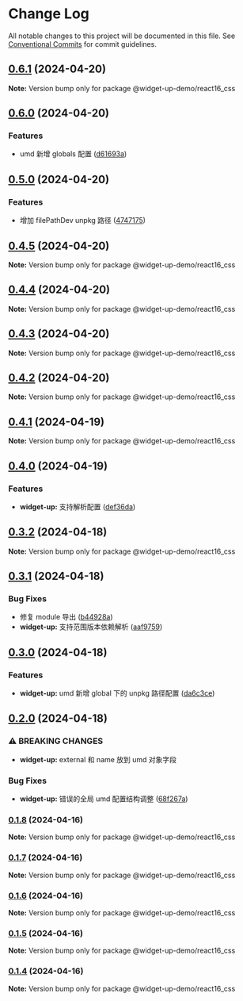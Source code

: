 # Change Log

All notable changes to this project will be documented in this file.
See [Conventional Commits](https://conventionalcommits.org) for commit guidelines.

## [0.6.1](https://github.com/tolerance-go/widget-up/compare/@widget-up-demo/react16_css@0.6.0...@widget-up-demo/react16_css@0.6.1) (2024-04-20)

**Note:** Version bump only for package @widget-up-demo/react16_css





## [0.6.0](https://github.com/tolerance-go/widget-up/compare/@widget-up-demo/react16_css@0.5.0...@widget-up-demo/react16_css@0.6.0) (2024-04-20)


### Features

* umd 新增 globals 配置 ([d61693a](https://github.com/tolerance-go/widget-up/commit/d61693a63777131d016df1d134d9c1f076eb62d2))



## [0.5.0](https://github.com/tolerance-go/widget-up/compare/@widget-up-demo/react16_css@0.4.5...@widget-up-demo/react16_css@0.5.0) (2024-04-20)


### Features

* 增加 filePathDev unpkg 路径 ([4747175](https://github.com/tolerance-go/widget-up/commit/4747175eb33584b680140bfa2d2be6d59b71e6be))



## [0.4.5](https://github.com/tolerance-go/widget-up/compare/@widget-up-demo/react16_css@0.4.4...@widget-up-demo/react16_css@0.4.5) (2024-04-20)

**Note:** Version bump only for package @widget-up-demo/react16_css





## [0.4.4](https://github.com/tolerance-go/widget-up/compare/@widget-up-demo/react16_css@0.4.3...@widget-up-demo/react16_css@0.4.4) (2024-04-20)

**Note:** Version bump only for package @widget-up-demo/react16_css






## [0.4.3](https://github.com/tolerance-go/widget-up/compare/@widget-up-demo/react16_css@0.4.2...@widget-up-demo/react16_css@0.4.3) (2024-04-20)

**Note:** Version bump only for package @widget-up-demo/react16_css





## [0.4.2](https://github.com/tolerance-go/widget-up/compare/@widget-up-demo/react16_css@0.4.1...@widget-up-demo/react16_css@0.4.2) (2024-04-20)

**Note:** Version bump only for package @widget-up-demo/react16_css





## [0.4.1](https://github.com/tolerance-go/widget-up/compare/@widget-up-demo/react16_css@0.4.0...@widget-up-demo/react16_css@0.4.1) (2024-04-19)

**Note:** Version bump only for package @widget-up-demo/react16_css





## [0.4.0](https://github.com/tolerance-go/widget-up/compare/@widget-up-demo/react16_css@0.3.2...@widget-up-demo/react16_css@0.4.0) (2024-04-19)


### Features

* **widget-up:** 支持解析配置 ([def36da](https://github.com/tolerance-go/widget-up/commit/def36da30542f368c20ee3bdba9dd96c004fe834))



## [0.3.2](https://github.com/tolerance-go/widget-up/compare/@widget-up-demo/react16_css@0.3.1...@widget-up-demo/react16_css@0.3.2) (2024-04-18)

**Note:** Version bump only for package @widget-up-demo/react16_css





## [0.3.1](https://github.com/tolerance-go/widget-up/compare/@widget-up-demo/react16_css@0.3.0...@widget-up-demo/react16_css@0.3.1) (2024-04-18)


### Bug Fixes

* 修复 module 导出 ([b44928a](https://github.com/tolerance-go/widget-up/commit/b44928a28b3f625b82f837b27be692ce06e731ab))
* **widget-up:** 支持范围版本依赖解析 ([aaf9759](https://github.com/tolerance-go/widget-up/commit/aaf97596687307b0146b0ef696cd2be5b6e38b29))



## [0.3.0](https://github.com/tolerance-go/widget-up/compare/@widget-up-demo/react16_css@0.2.0...@widget-up-demo/react16_css@0.3.0) (2024-04-18)


### Features

* **widget-up:** umd 新增 global 下的 unpkg 路径配置 ([da6c3ce](https://github.com/tolerance-go/widget-up/commit/da6c3cec88798d30504f73a64cc18fa0cffc1f04))



## [0.2.0](https://github.com/tolerance-go/widget-up/compare/@widget-up-demo/react16_css@0.1.8...@widget-up-demo/react16_css@0.2.0) (2024-04-18)


### ⚠ BREAKING CHANGES

* **widget-up:** external 和 name 放到 umd 对象字段

### Bug Fixes

* **widget-up:** 错误的全局 umd 配置结构调整 ([68f267a](https://github.com/tolerance-go/widget-up/commit/68f267a7e6e820ad0b4814b37f6d05c880cfc6d7))



### [0.1.8](https://github.com/tolerance-go/widget-up/compare/@widget-up-demo/react16_css@0.1.7...@widget-up-demo/react16_css@0.1.8) (2024-04-16)

**Note:** Version bump only for package @widget-up-demo/react16_css





### [0.1.7](https://github.com/tolerance-go/widget-up/compare/@widget-up-demo/react16_css@0.1.6...@widget-up-demo/react16_css@0.1.7) (2024-04-16)

**Note:** Version bump only for package @widget-up-demo/react16_css





### [0.1.6](https://github.com/tolerance-go/widget-up/compare/@widget-up-demo/react16_css@0.1.5...@widget-up-demo/react16_css@0.1.6) (2024-04-16)

**Note:** Version bump only for package @widget-up-demo/react16_css





### [0.1.5](https://github.com/tolerance-go/widget-up/compare/@widget-up-demo/react16_css@0.1.4...@widget-up-demo/react16_css@0.1.5) (2024-04-16)

**Note:** Version bump only for package @widget-up-demo/react16_css





### [0.1.4](https://github.com/tolerance-go/widget-up/compare/@widget-up-demo/react16_css@0.1.3...@widget-up-demo/react16_css@0.1.4) (2024-04-16)

**Note:** Version bump only for package @widget-up-demo/react16_css
